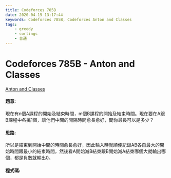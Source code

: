 ```yaml
---
title: Codeforces 785B
date: 2020-04-15 13:17:44
keywords: Codeforces 785B, Codeforces Anton and Classes
tags:
    - greedy
    - sortings
    - 普通
---
```

# Codeforces 785B - Anton and Classes
[Anton and Classes](https://codeforces.com/problemset/problem/785/B)

#### 題意:
現在有n個A課程的開始及結束時間，m個B課程的開始及結束時間。現在要在A跟B課程中各挑1個，讓他們中間的間隔時間愈長愈好，問你最長可以是多少？
<!-- more -->
#### 思路:
所以是結束到開始中間的時間愈長愈好，因此輸入時就順便記錄AB各自最大的開始時間跟最小的結束時間，然後看A開始減B結束跟B開始減A結束哪個大就輸出哪個，都是負數就輸出0。

#### 程式碼:
<script src="https://gist.github.com/Daviswww/30e597d386bca33013ab7b1a210d1c36.js"></script>